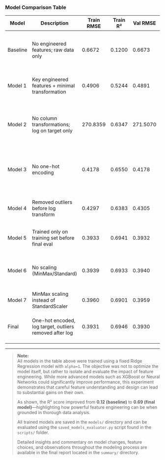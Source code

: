 ### Model Comparison Table

| Model      | Description                                       | Train RMSE | Train R²  | Val RMSE | Val R²   | Notes |
|------------|---------------------------------------------------|------------|-----------|----------|----------|-------|
| Baseline   | No engineered features; raw data only             | 0.6672     | 0.1200    | 0.6673   | 0.1205   | Establishes a reference to highlight the impact of feature engineering |
| Model 1    | Key engineered features + minimal transformation  | 0.4906     | 0.5244    | 0.4891   | 0.5276   | Feature engineering improved performance significantly |
| Model 2    | No column transformations; log on target only     | 270.8359   | 0.6347    | 271.5070 | 0.6355   | Model uses unscaled input features (raw scale); log-transform boosts performance |
| Model 3    | No one-hot encoding                               | 0.4178     | 0.6550    | 0.4178   | 0.6552   | Surprisingly good even without encoding, but one-hot improves final model |
| Model 4    | Removed outliers before log transform             | 0.4297     | 0.6383    | 0.4305   | 0.6379   | Removing outliers early slightly degraded performance |
| Model 5    | Trained only on training set before final eval    | 0.3933     | 0.6941    | 0.3932   | 0.6947   | Clean evaluation; near-best generalization |
| Model 6    | No scaling (MinMax/Standard)                      | 0.3939     | 0.6933    | 0.3940   | 0.6934   | Model still performs well; tree-based models less affected by scaling |
| Model 7    | MinMax scaling instead of StandardScaler          | 0.3960     | 0.6901    | 0.3959   | 0.6905   | Slightly worse than standardization |
| Final      | One-hot encoded, log target, outliers removed after log | 0.3931     | 0.6946    | 0.3930   | 0.6949   | Best model overall with clean preprocessing pipeline |

---

> **Note:**  
> All models in the table above were trained using a fixed Ridge Regression model with `alpha=1`. The objective was not to optimize the model itself, but rather to isolate and evaluate the impact of feature engineering. While more advanced models such as XGBoost or Neural Networks could significantly improve performance, this experiment demonstrates that careful feature understanding and design can lead to substantial gains on their own.  
>
> As shown, the R² score improved from **0.12 (baseline)** to **0.69 (final model)**—highlighting how powerful feature engineering can be when grounded in thorough data analysis.  
>
> All trained models are saved in the `models/` directory and can be evaluated using the `saved_models_evaluator.py` script found in the `scripts/` folder.  
>
> Detailed insights and commentary on model changes, feature choices, and observations throughout the modeling process are available in the final report located in the `summary/` directory.